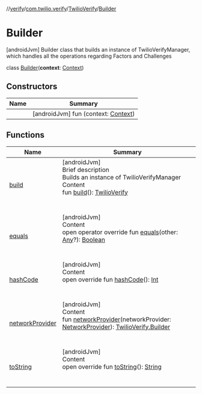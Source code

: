 //[verify](../../../index.md)/[com.twilio.verify](../../index.md)/[TwilioVerify](../index.md)/[Builder](index.md)



# Builder  
 [androidJvm] Builder class that builds an instance of TwilioVerifyManager, which handles all the operations regarding Factors and Challenges  
  
class [Builder](index.md)(**context**: [Context](https://developer.android.com/reference/android/content/Context.html))   


## Constructors  
  
|  Name|  Summary| 
|---|---|
| [<init>](-init-.md)|  [androidJvm] fun [<init>](-init-.md)(context: [Context](https://developer.android.com/reference/android/content/Context.html))   <br>


## Functions  
  
|  Name|  Summary| 
|---|---|
| [build](build.md)| [androidJvm]  <br>Brief description  <br>Builds an instance of TwilioVerifyManager  <br>Content  <br>fun [build](build.md)(): [TwilioVerify](../index.md)  <br><br><br>
| [equals](https://kotlinlang.org/api/latest/jvm/stdlib/kotlin/-any/equals.html)| [androidJvm]  <br>Content  <br>open operator override fun [equals](https://kotlinlang.org/api/latest/jvm/stdlib/kotlin/-any/equals.html)(other: [Any](https://kotlinlang.org/api/latest/jvm/stdlib/kotlin/-any/index.html)?): [Boolean](https://kotlinlang.org/api/latest/jvm/stdlib/kotlin/-boolean/index.html)  <br><br><br>
| [hashCode](https://kotlinlang.org/api/latest/jvm/stdlib/kotlin/-any/hash-code.html)| [androidJvm]  <br>Content  <br>open override fun [hashCode](https://kotlinlang.org/api/latest/jvm/stdlib/kotlin/-any/hash-code.html)(): [Int](https://kotlinlang.org/api/latest/jvm/stdlib/kotlin/-int/index.html)  <br><br><br>
| [networkProvider](network-provider.md)| [androidJvm]  <br>Content  <br>fun [networkProvider](network-provider.md)(networkProvider: [NetworkProvider](../../../com.twilio.verify.networking/-network-provider/index.md)): [TwilioVerify.Builder](index.md)  <br><br><br>
| [toString](https://kotlinlang.org/api/latest/jvm/stdlib/kotlin/-any/to-string.html)| [androidJvm]  <br>Content  <br>open override fun [toString](https://kotlinlang.org/api/latest/jvm/stdlib/kotlin/-any/to-string.html)(): [String](https://kotlinlang.org/api/latest/jvm/stdlib/kotlin/-string/index.html)  <br><br><br>

